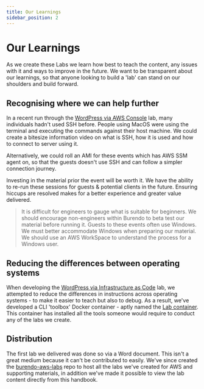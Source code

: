 ```yaml
---
title: Our Learnings
sidebar_position: 2
---
```


# Our Learnings
As we create these Labs we learn how best to teach the content, any issues with it and ways to improve in the future.
We want to be transparent about our learnings, so that anyone looking to build a 'lab' can stand on our shoulders and build forward.

## Recognising where we can help further

In a recent run through the [WordPress via AWS Console](https://github.com/BurendoUK/burendo-aws-labs/tree/main/Labs/wordpress-via-console) lab, many individuals hadn't used SSH before. People using MacOS were using the terminal and executing the commands against their host machine. We could create a bitesize information video on what is SSH, how it is used and how to connect to server using it.

Alternatively, we could roll an AMI for these events which has AWS SSM agent on, so that the guests doesn't use SSH and can follow a simpler connection journey.

Investing in the material prior the event will be worth it. We have the ability to re-run these sessions for guests & potential clients in the future. Ensuring hiccups are resolved makes for a better experience and greater value delivered.
> It is difficult for engineers to gauge what is suitable for beginners. We should encourage non-engineers within Burendo to beta test our material before running it.
> Guests to these events often use Windows. We must better accommodate Windows when preparing our material. We should use an AWS WorkSpace to understand the process for a Windows user.

## Reducing the differences between operating systems

When developing the [WordPress via Infrastructure as Code](https://github.com/BurendoUK/burendo-aws-labs/tree/main/Labs/wordpress-via-iac) lab, we attempted to reduce the differences in instructions across operating systems - to make it easier to teach but also to debug.
As a result, we've developed a CLI 'toolbox' Docker container - aptly named the [Lab container](https://github.com/BurendoUK/burendo-aws-labs/blob/main/Labs/LABS-CONTAINER.md). This container has installed all the tools someone would require to conduct any of the labs we create.

## Distribution

The first lab we delivered was done so via a Word document. This isn't a great medium because it can't be contributed to easily.
We've since created the [burendo-aws-labs](https://github.com/BurendoUK/burendo-aws-labs) repo to host all the labs we've created for AWS and supporting materials, in addition we've made it possible to view the lab content directly from this handbook.
